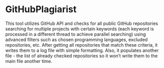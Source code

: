 # GitHubPlagiarist

This tool utilizes GitHub API and checks for all public GitHub repositories searching for multiple projects with certain keywords (each keyword is processed in a different thread to achieve parallel searching) using advanced filters such as chosen programming languages, excluded repositories, etc. After getting all repositories that match these criteria, it writes them to a log file with simple formatting. Also, it populates another file - the list of already checked repositories so it won’t write them to the main file another time.
